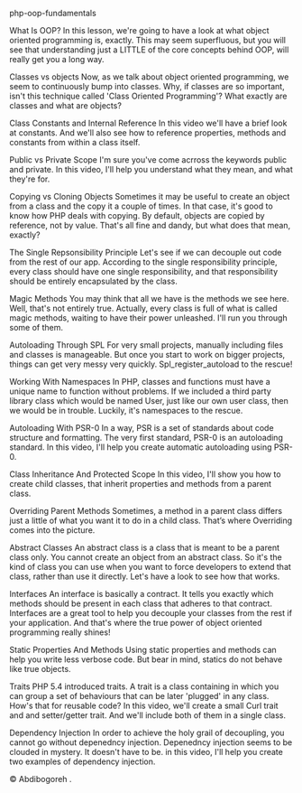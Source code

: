 php-oop-fundamentals

What Is OOP?
In this lesson, we're going to have a look at what object oriented programming is, exactly. This may seem superfluous, but you will see that understanding just a LITTLE of the core concepts behind OOP, will really get you a long way.

Classes vs objects
Now, as we talk about object oriented programming, we seem to continuously bump into classes. Why, if classes are so important, isn't this technique called 'Class Oriented Programming'? What exactly are classes and what are objects?

Class Constants and Internal Reference
In this video we'll have a brief look at constants. And we'll also see how to reference properties, methods and constants from within a class itself.

Public vs Private Scope
I'm sure you've come acrross the keywords public and private. In this video, I'll help you understand what they mean, and what they're for.

Copying vs Cloning Objects
Sometimes it may be useful to create an object from a class and the copy it a couple of times. In that case, it's good to know how PHP deals with copying. By default, objects are copied by reference, not by value. That's all fine and dandy, but what does that mean, exactly?

The Single Repsonsibility Principle
Let's see if we can decouple out code from the rest of our app. According to the single responsibility principle, every class should have one single responsibility, and that responsibility should be entirely encapsulated by the class.

Magic Methods
You may think that all we have is the methods we see here. Well, that's not entirely true. Actually, every class is full of what is called magic methods, waiting to have their power unleashed. I'll run you through some of them.

Autoloading Through SPL
For very small projects, manually including files and classes is manageable. But once you start to work on bigger projects, things can get very messy very quickly. Spl_register_autoload to the rescue!

Working With Namespaces
In PHP, classes and functions must have a unique name to function without problems. If we included a third party library class which would be named User, just like our own user class, then we would be in trouble. Luckily, it's namespaces to the rescue.

Autoloading With PSR-0
In a way, PSR is a set of standards about code structure and formatting. The very first standard, PSR-0 is an autoloading standard. In this video, I'll help you create automatic autoloading using PSR-0.

Class Inheritance And Protected Scope
In this video, I'll show you how to create child classes, that inherit properties and methods from a parent class.

Overriding Parent Methods
Sometimes, a method in a parent class differs just a little of what you want it to do in a child class. That’s where Overriding comes into the picture.

Abstract Classes
An abstract class is a class that is meant to be a parent class only. You cannot create an object from an abstract class. So it's the kind of class you can use when you want to force developers to extend that class, rather than use it directly. Let's have a look to see how that works.

Interfaces
An interface is basically a contract. It tells you exactly which methods should be present in each class that adheres to that contract. Interfaces are a great tool to help you decouple your classes from the rest if your application. And that's where the true power of object oriented programming really shines!

Static Properties And Methods
Using static properties and methods can help you write less verbose code. But bear in mind, statics do not behave like true objects.

Traits
PHP 5.4 introduced traits. A trait is a class containing in which you can group a set of behaviours that can be later 'plugged' in any class. How's that for reusable code? In this video, we'll create a small Curl trait and and setter/getter trait. And we'll include both of them in a single class.

Dependency Injection
In order to achieve the holy grail of decoupling, you cannot go without depenedncy injection. Depenedncy injection seems to be clouded in mystery. It doesn't have to be. in this video, I'll help you create two examples of dependency injection.

© Abdibogoreh .
